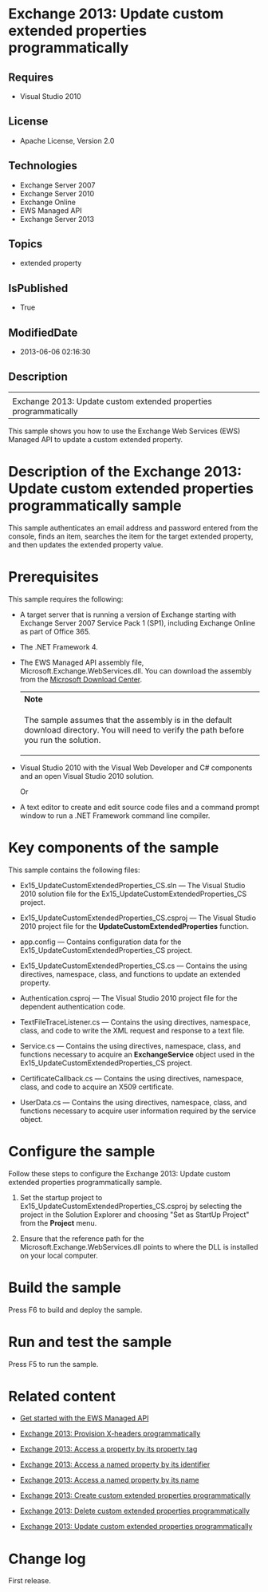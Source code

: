 # Exchange 2013: Update custom extended properties programmatically
## Requires
* Visual Studio 2010
## License
* Apache License, Version 2.0
## Technologies
* Exchange Server 2007
* Exchange Server 2010
* Exchange Online
* EWS Managed API
* Exchange Server 2013
## Topics
* extended property
## IsPublished
* True
## ModifiedDate
* 2013-06-06 02:16:30
## Description

<div id="header">
<table id="bottomTable" cellpadding="0" cellspacing="0">
<tbody>
<tr id="headerTableRow1">
<td align="left"><span id="runningHeaderText"></span></td>
</tr>
<tr id="headerTableRow2">
<td align="left"><span id="nsrTitle">Exchange 2013: Update custom extended properties programmatically</span>
</td>
</tr>
</tbody>
</table>
</div>
<div id="mainSection">
<div id="mainBody">
<p></p>
<div>
<p>This sample shows you how to use the Exchange Web Services (EWS) Managed API to update a custom extended property.</p>
</div>
<h1>Description of the Exchange 2013: Update custom extended properties programmatically sample</h1>
<div id="sectionSection0" name="collapseableSection">
<p>This sample authenticates an email address and password entered from the console, finds an item, searches the item for the target extended property, and then updates the extended property value.
</p>
</div>
<h1>Prerequisites</h1>
<div id="sectionSection1" name="collapseableSection">
<p>This sample requires the following:</p>
<ul>
<li>
<p>A target server that is running a version of Exchange starting with Exchange Server 2007 Service Pack 1 (SP1), including Exchange Online as part of Office 365.</p>
</li><li>
<p>The .NET Framework 4.</p>
</li><li>
<p>The EWS Managed API assembly file, Microsoft.Exchange.WebServices.dll. You can download the assembly from the
<a href="http://go.microsoft.com/fwlink/?LinkID=255472" target="_blank">Microsoft Download Center</a>.</p>
<div>
<table width="100%" cellspacing="0" cellpadding="0">
<tbody>
<tr>
<th align="left"><b>Note</b> </th>
</tr>
<tr>
<td>
<p>The sample assumes that the assembly is in the default download directory. You will need to verify the path before you run the solution.</p>
</td>
</tr>
</tbody>
</table>
</div>
</li><li>
<p>Visual Studio 2010 with the Visual Web Developer and C# components and an open Visual Studio 2010 solution.</p>
<p>Or</p>
</li><li>
<p>A text editor to create and edit source code files and a command prompt window to run a .NET Framework command line compiler.</p>
</li></ul>
</div>
<h1>Key components of the sample</h1>
<div id="sectionSection2" name="collapseableSection">
<p>This sample contains the following files:</p>
<ul>
<li>
<p>Ex15_UpdateCustomExtendedProperties_CS.sln — The Visual Studio 2010 solution file for the Ex15_UpdateCustomExtendedProperties_CS project.</p>
</li><li>
<p>Ex15_UpdateCustomExtendedProperties_CS.csproj — The Visual Studio 2010 project file for the
<b>UpdateCustomExtendedProperties</b> function.</p>
</li><li>
<p>app.config — Contains configuration data for the Ex15_UpdateCustomExtendedProperties_CS project.</p>
</li><li>
<p>Ex15_UpdateCustomExtendedProperties_CS.cs — Contains the using directives, namespace, class, and functions to update an extended property.</p>
</li><li>
<p>Authentication.csproj — The Visual Studio 2010 project file for the dependent authentication code.</p>
</li><li>
<p>TextFileTraceListener.cs — Contains the using directives, namespace, class, and code to write the XML request and response to a text file.</p>
</li><li>
<p>Service.cs — Contains the using directives, namespace, class, and functions necessary to acquire an
<b>ExchangeService</b> object used in the Ex15_UpdateCustomExtendedProperties_CS project.</p>
</li><li>
<p>CertificateCallback.cs — Contains the using directives, namespace, class, and code to acquire an X509 certificate.</p>
</li><li>
<p>UserData.cs — Contains the using directives, namespace, class, and functions necessary to acquire user information required by the service object.</p>
</li></ul>
</div>
<h1>Configure the sample</h1>
<div id="sectionSection3" name="collapseableSection">
<p>Follow these steps to configure the Exchange 2013: Update custom extended properties programmatically sample.</p>
<ol>
<li>
<p>Set the startup project to Ex15_UpdateCustomExtendedProperties_CS.csproj by selecting the project in the Solution Explorer and choosing &quot;Set as StartUp Project&quot; from the
<b><span class="ui">Project</span></b> menu.</p>
</li><li>
<p>Ensure that the reference path for the Microsoft.Exchange.WebServices.dll points to where the DLL is installed on your local computer.</p>
</li></ol>
<p></p>
</div>
<h1>Build the sample</h1>
<div id="sectionSection4" name="collapseableSection">
<p>Press F6 to build and deploy the sample.</p>
</div>
<h1>Run and test the sample</h1>
<div id="sectionSection5" name="collapseableSection">
<p>Press F5 to run the sample.</p>
</div>
<h1>Related content</h1>
<div id="sectionSection6" name="collapseableSection">
<ul>
<li>
<p><a href="http://go.microsoft.com/fwlink/?LinkID=301827" target="_blank">Get started with the EWS Managed API</a>
</p>
</li><li>
<p><a href="http://code.msdn.microsoft.com/Exchange-2013-Add-and-c9b16f47" target="_blank">Exchange 2013: Provision X-headers programmatically</a>
</p>
</li><li>
<p><a href="http://code.msdn.microsoft.com/Exchange-2013-Access-a-719875ac" target="_blank">Exchange 2013: Access a property by its property tag</a>
</p>
</li><li>
<p><a href="http://code.msdn.microsoft.com/Exchange-2013-Access-a-02dbe22f" target="_blank">Exchange 2013: Access a named property by its identifier</a>
</p>
</li><li>
<p><a href="http://code.msdn.microsoft.com/Exchange-2013-Access-a-6556e183" target="_blank">Exchange 2013: Access a named property by its name</a>
</p>
</li><li>
<p><a href="http://code.msdn.microsoft.com/Exchange-2013-Create-314db25a" target="_blank">Exchange 2013: Create custom extended properties programmatically</a>
</p>
</li><li>
<p><a href="http://code.msdn.microsoft.com/Exchange-2013-Delete-11e03c01" target="_blank">Exchange 2013: Delete custom extended properties programmatically</a>
</p>
</li><li>
<p><a href="http://code.msdn.microsoft.com/Exchange-2013-Update-61cc5393" target="_blank">Exchange 2013: Update custom extended properties programmatically</a>
</p>
</li></ul>
</div>
<h1>Change log</h1>
<div id="sectionSection7" name="collapseableSection">
<p>First release.</p>
</div>
</div>
</div>
